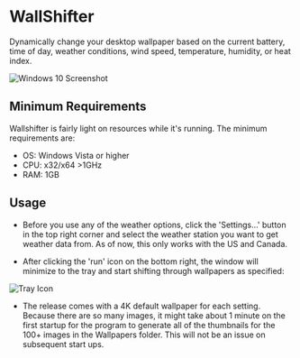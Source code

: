 # WallShifter
Dynamically change your desktop wallpaper based on the current battery, time of day, weather conditions, wind speed, temperature, humidity, or heat index. 

![Windows 10 Screenshot](https://github.com/ianmartinez/WallShifter/raw/master/Screenshots/Windows%2010.PNG)          

## Minimum Requirements
Wallshifter is fairly light on resources while it's running. The minimum requirements are:
- OS: Windows Vista or higher             
- CPU: x32/x64 >1GHz          
- RAM: 1GB       
             
## Usage
- Before you use any of the weather options, click the 'Settings...' button in the top right corner and select the weather station you want to get weather data from. As of now, this only works with the US and Canada. 

- After clicking the 'run' icon on the bottom right, the window will minimize to the tray and start shifting through wallpapers as specified:

![Tray Icon](https://github.com/ianmartinez/WallShifter/raw/master/Screenshots/Tray.png)

- The release comes with a 4K default wallpaper for each setting. Because there are so many images, it might take about 1 minute on the first startup for the program to generate all of the thumbnails for the 100+ images in the Wallpapers folder. This will not be an issue on subsequent start ups.
